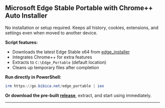 ## Microsoft Edge Stable Portable with Chrome++ Auto Installer

No installation or setup required. Keeps all history, cookies, extensions, and settings even when moved to another device.

**Script features:**

* Downloads the latest Edge Stable x64 from [edge\_installer](https://github.com/bibicadotnet/edge_installer)
* Integrates Chrome++ for extra features
* Extracts to `C:\Edge_Portable` (default location)
* Cleans up temporary files after completion

**Run directly in PowerShell:**

```powershell
irm https://go.bibica.net/edge_portable | iex
```

**Or download the pre-built [release](https://github.com/bibicadotnet/microsoft-edge-portable/releases/latest)**, extract, and start using immediately.

---
